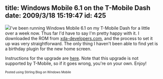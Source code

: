 title: Windows Mobile 6.1 on the T-Mobile Dash
date: 2009/3/18 15:19:47
id: 425
---
[![](http://www.s-church.net/journal_images/StirlingBlog/Screen03.jpg)](http://www.s-church.net/journal_images/StirlingBlog/Screen03.jpg)I've been running Windows Mobile 6.1 on my T-Mobile Dash for a little over a week now. Thus far I'd have to say I'm pretty happy with it. I downloaded the ROM from [xda-developers.com](http://www.xda-developers.com/), and the process to set it up was very straightforward. The only thing I haven't been able to find yet is a birthday plugin for the new home screen.

Instructions for the upgrade are [here](http://forum.xda-developers.com/showthread.php?t=415225). Note that this upgrade is not supported by T-Mobile, so if it goes wrong, you're on your own. Enjoy!

<font size="1">Posted using Stirling Blog on Windows Mobile</font>